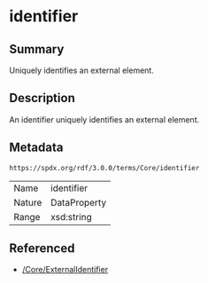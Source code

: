 <!-- Automatically generated by spec-parser v2.3.0 on 2024-07-29T18:25:30.305944+00:00 -->
<!-- SPDX-License-Identifier: Community-Spec-1.0 -->

# identifier

## Summary

Uniquely identifies an external element.


## Description

An identifier uniquely identifies an external element.


## Metadata

`https://spdx.org/rdf/3.0.0/terms/Core/identifier`


| | |
|---|---|
| Name | identifier |
| Nature | DataProperty |
| Range | xsd:string |




## Referenced

- [/Core/ExternalIdentifier](../../Core/Classes/ExternalIdentifier.md)

